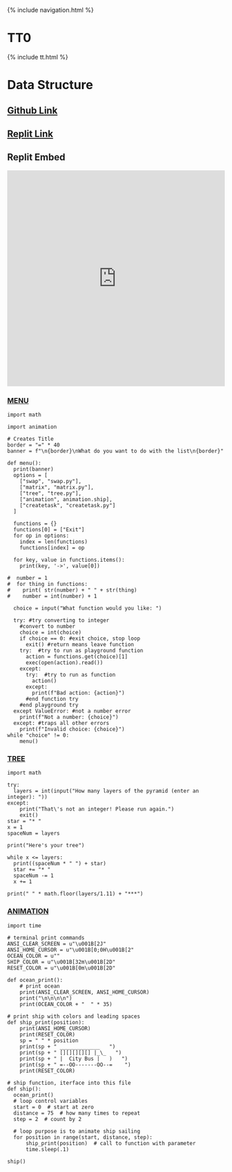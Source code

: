 {% include navigation.html %}

# TT0

{% include tt.html %}

# Data Structure
## <a href="https://github.com/ProRichyMan/NathanIndividual"> Github Link</a>
## <a href="https://replit.com/@ProRichyMan/Nathanreplit#main.py"> Replit Link</a>

## Replit Embed
<iframe frameborder="0" width="100%" height="500px" src="https://replit.com/@ProRichyMan/Nathanreplit?lite=true#main.py"></iframe>

### [MENU](https://replit.com/@ProRichyMan/menu?v=1)
````
import math 

import animation

# Creates Title 
border = "=" * 40
banner = f"\n{border}\nWhat do you want to do with the list\n{border}"

def menu():
  print(banner)
  options = [
    ["swap", "swap.py"], 
    ["matrix", "matrix.py"], 
    ["tree", "tree.py"],
    ["animation", animation.ship],
    ["createtask", "createtask.py"]
  ]

  functions = {}
  functions[0] = ["Exit"] 
  for op in options:
    index = len(functions)
    functions[index] = op

  for key, value in functions.items():
    print(key, '->', value[0])

#  number = 1 
#  for thing in functions: 
#    print( str(number) + " " + str(thing)
#    number = int(number) + 1  

  choice = input("What function would you like: ")

  try: #try converting to integer
    #convert to number
    choice = int(choice)
    if choice == 0: #exit choice, stop loop
      exit() #return means leave function
    try:  #try to run as playground function
      action = functions.get(choice)[1]
      exec(open(action).read())
    except:
      try:  #try to run as function
        action()
      except:
        print(f"Bad action: {action}")
      #end function try
    #end playground try
  except ValueError: #not a number error
    print(f"Not a number: {choice}")
  except: #traps all other errors
    print(f"Invalid choice: {choice}")
while "choice" != 0:
    menu()
````

### [TREE](https://replit.com/@ProRichyMan/treepyramid?v=1)
````
import math

try:
  layers = int(input("How many layers of the pyramid (enter an integer): "))
except:
    print("That\'s not an integer! Please run again.")
    exit()
star = "* "
x = 1
spaceNum = layers

print("Here's your tree")

while x <= layers:
  print((spaceNum * " ") + star)
  star += "* "
  spaceNum -= 1
  x += 1

print(" " * math.floor(layers/1.11) + "***")
````
### [ANIMATION](https://replit.com/@ProRichyMan/animation?v=1)
````
import time

# terminal print commands
ANSI_CLEAR_SCREEN = u"\u001B[2J"
ANSI_HOME_CURSOR = u"\u001B[0;0H\u001B[2"
OCEAN_COLOR = u""
SHIP_COLOR = u"\u001B[32m\u001B[2D"
RESET_COLOR = u"\u001B[0m\u001B[2D"

def ocean_print():
    # print ocean
    print(ANSI_CLEAR_SCREEN, ANSI_HOME_CURSOR)
    print("\n\n\n\n")
    print(OCEAN_COLOR + "  " * 35)

# print ship with colors and leading spaces
def ship_print(position):
    print(ANSI_HOME_CURSOR)
    print(RESET_COLOR)
    sp = " " * position
    print(sp + " _____________   ")
    print(sp + " [][][][][] |_\_   ")
    print(sp + " |  City Bus |   )   ")
    print(sp + " =--OO-------OO--=    ")
    print(RESET_COLOR)

# ship function, iterface into this file
def ship():
  ocean_print()
  # loop control variables
  start = 0  # start at zero
  distance = 75  # how many times to repeat
  step = 2  # count by 2

  # loop purpose is to animate ship sailing
  for position in range(start, distance, step):
      ship_print(position)  # call to function with parameter
      time.sleep(.1)

ship()
````
